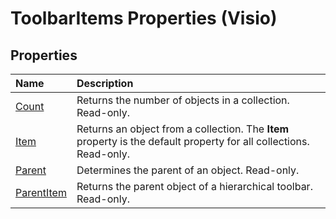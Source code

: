 
# ToolbarItems Properties (Visio)

## Properties



|**Name**|**Description**|
|:-----|:-----|
|[Count](69e2a514-a54f-2528-9ea0-594a76ac01c3.md)|Returns the number of objects in a collection. Read-only.|
|[Item](0ef04285-aaaf-3bff-8758-2610fcd6d5f1.md)|Returns an object from a collection. The  **Item** property is the default property for all collections. Read-only.|
|[Parent](184cc588-9a42-7f74-0354-3f6ab4a1f909.md)|Determines the parent of an object. Read-only.|
|[ParentItem](66b7ff1d-843f-e73e-c07f-dec023f1e2e4.md)|Returns the parent object of a hierarchical toolbar. Read-only.|
